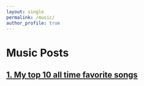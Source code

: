 ```yaml
---
layout: single
permalink: /music/
author_profile: true
---
```

# Music Posts
## [1. My top 10 all time favorite songs](https://www.alokrajgupta.com/music/best-songs-ever/)
